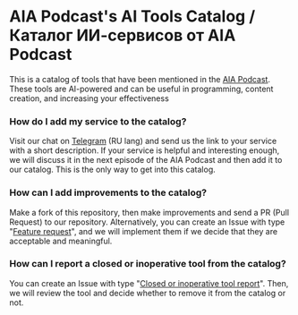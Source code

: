 # AIA Podcast's AI Tools Catalog / Каталог ИИ-сервисов от AIA Podcast
This is a catalog of tools that have been mentioned in the [AIA Podcast](https://itbeard.com/aia). 
These tools are AI-powered and can be useful in programming, content creation, and increasing your effectiveness


### How do I add my service to the catalog?
Visit our chat on [Telegram](https://t.me/aiapodcast) (RU lang) and send us the link to your service with a short description. If your service is helpful and interesting enough, we will discuss it in the next episode of the AIA Podcast and then add it to our catalog. This is the only way to get into this catalog.


### How can I add improvements to the catalog?
Make a fork of this repository, then make improvements and send a PR (Pull Request) to our repository. Alternatively, you can create an Issue with type "[Feature request](https://github.com/awclub/catalog/issues/new?assignees=&labels=feature&projects=&template=feature_request.md&title=)", and we will implement them if we decide that they are acceptable and meaningful.


### How can I report a closed or inoperative tool from the catalog?
You can create an Issue with type "[Сlosed or inoperative tool report](https://github.com/awclub/catalog/issues/new?assignees=&labels=closed+tool%2C+inoperative+tool&projects=&template=%D1%81losed-or-inoperative-tool-report.md&title=)". Then, we will review the tool and decide whether to remove it from the catalog or not.
